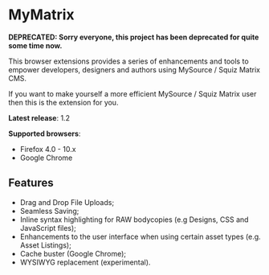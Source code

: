 MyMatrix
======================================================================================================================

**DEPRECATED: Sorry everyone, this project has been deprecated for quite some time now.**

This browser extensions provides a series of enhancements and tools to empower developers, designers and authors using MySource / Squiz Matrix CMS.

If you want to make yourself a more efficient MySource / Squiz Matrix user then this is the extension for you.

**Latest release**: 1.2

**Supported browsers**:

* Firefox 4.0 - 10.x
* Google Chrome

Features
--------

* Drag and Drop File Uploads;
* Seamless Saving;
* Inline syntax highlighting for RAW bodycopies (e.g Designs, CSS and JavaScript files);
* Enhancements to the user interface when using certain asset types (e.g. Asset Listings);
* Cache buster (Google Chrome);
* WYSIWYG replacement (experimental).